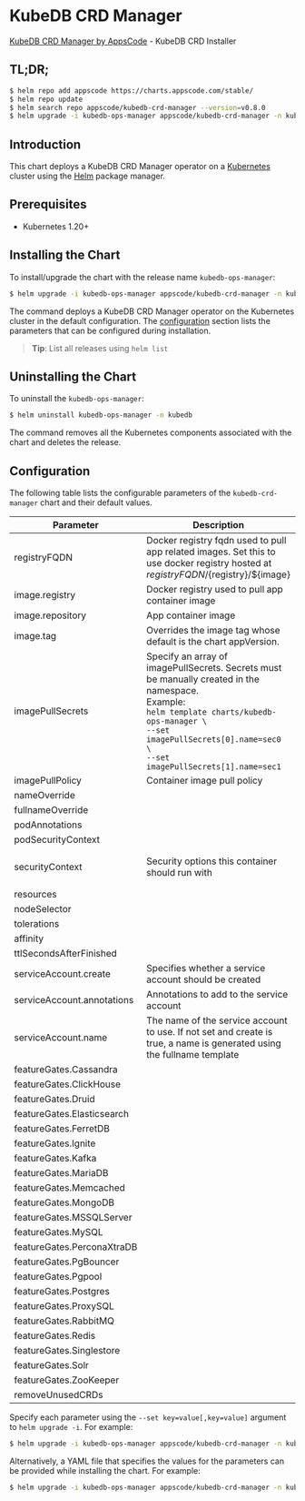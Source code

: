 # KubeDB CRD Manager

[KubeDB CRD Manager by AppsCode](https://github.com/kubedb) - KubeDB CRD Installer

## TL;DR;

```bash
$ helm repo add appscode https://charts.appscode.com/stable/
$ helm repo update
$ helm search repo appscode/kubedb-crd-manager --version=v0.8.0
$ helm upgrade -i kubedb-ops-manager appscode/kubedb-crd-manager -n kubedb --create-namespace --version=v0.8.0
```

## Introduction

This chart deploys a KubeDB CRD Manager operator on a [Kubernetes](http://kubernetes.io) cluster using the [Helm](https://helm.sh) package manager.

## Prerequisites

- Kubernetes 1.20+

## Installing the Chart

To install/upgrade the chart with the release name `kubedb-ops-manager`:

```bash
$ helm upgrade -i kubedb-ops-manager appscode/kubedb-crd-manager -n kubedb --create-namespace --version=v0.8.0
```

The command deploys a KubeDB CRD Manager operator on the Kubernetes cluster in the default configuration. The [configuration](#configuration) section lists the parameters that can be configured during installation.

> **Tip**: List all releases using `helm list`

## Uninstalling the Chart

To uninstall the `kubedb-ops-manager`:

```bash
$ helm uninstall kubedb-ops-manager -n kubedb
```

The command removes all the Kubernetes components associated with the chart and deletes the release.

## Configuration

The following table lists the configurable parameters of the `kubedb-crd-manager` chart and their default values.

|         Parameter          |                                                                                                                   Description                                                                                                                   |                                                                    Default                                                                     |
|----------------------------|-------------------------------------------------------------------------------------------------------------------------------------------------------------------------------------------------------------------------------------------------|------------------------------------------------------------------------------------------------------------------------------------------------|
| registryFQDN               | Docker registry fqdn used to pull app related images. Set this to use docker registry hosted at ${registryFQDN}/${registry}/${image}                                                                                                            | <code>ghcr.io</code>                                                                                                                           |
| image.registry             | Docker registry used to pull app container image                                                                                                                                                                                                | <code>kubedb</code>                                                                                                                            |
| image.repository           | App container image                                                                                                                                                                                                                             | <code>kubedb-crd-manager</code>                                                                                                                |
| image.tag                  | Overrides the image tag whose default is the chart appVersion.                                                                                                                                                                                  | <code>""</code>                                                                                                                                |
| imagePullSecrets           | Specify an array of imagePullSecrets. Secrets must be manually created in the namespace. <br> Example: <br> `helm template charts/kubedb-ops-manager \` <br> `--set imagePullSecrets[0].name=sec0 \` <br> `--set imagePullSecrets[1].name=sec1` | <code>[]</code>                                                                                                                                |
| imagePullPolicy            | Container image pull policy                                                                                                                                                                                                                     | <code>IfNotPresent</code>                                                                                                                      |
| nameOverride               |                                                                                                                                                                                                                                                 | <code>""</code>                                                                                                                                |
| fullnameOverride           |                                                                                                                                                                                                                                                 | <code>""</code>                                                                                                                                |
| podAnnotations             |                                                                                                                                                                                                                                                 | <code>{}</code>                                                                                                                                |
| podSecurityContext         |                                                                                                                                                                                                                                                 | <code>{}</code>                                                                                                                                |
| securityContext            | Security options this container should run with                                                                                                                                                                                                 | <code>{"allowPrivilegeEscalation":false,"capabilities":{"drop":["ALL"]},"runAsNonRoot":true,"seccompProfile":{"type":"RuntimeDefault"}}</code> |
| resources                  |                                                                                                                                                                                                                                                 | <code>{}</code>                                                                                                                                |
| nodeSelector               |                                                                                                                                                                                                                                                 | <code>{}</code>                                                                                                                                |
| tolerations                |                                                                                                                                                                                                                                                 | <code>[]</code>                                                                                                                                |
| affinity                   |                                                                                                                                                                                                                                                 | <code>{}</code>                                                                                                                                |
| ttlSecondsAfterFinished    |                                                                                                                                                                                                                                                 | <code>120</code>                                                                                                                               |
| serviceAccount.create      | Specifies whether a service account should be created                                                                                                                                                                                           | <code>true</code>                                                                                                                              |
| serviceAccount.annotations | Annotations to add to the service account                                                                                                                                                                                                       | <code>{}</code>                                                                                                                                |
| serviceAccount.name        | The name of the service account to use. If not set and create is true, a name is generated using the fullname template                                                                                                                          | <code></code>                                                                                                                                  |
| featureGates.Cassandra     |                                                                                                                                                                                                                                                 | <code>false</code>                                                                                                                             |
| featureGates.ClickHouse    |                                                                                                                                                                                                                                                 | <code>false</code>                                                                                                                             |
| featureGates.Druid         |                                                                                                                                                                                                                                                 | <code>false</code>                                                                                                                             |
| featureGates.Elasticsearch |                                                                                                                                                                                                                                                 | <code>false</code>                                                                                                                             |
| featureGates.FerretDB      |                                                                                                                                                                                                                                                 | <code>false</code>                                                                                                                             |
| featureGates.Ignite        |                                                                                                                                                                                                                                                 | <code>false</code>                                                                                                                             |
| featureGates.Kafka         |                                                                                                                                                                                                                                                 | <code>false</code>                                                                                                                             |
| featureGates.MariaDB       |                                                                                                                                                                                                                                                 | <code>false</code>                                                                                                                             |
| featureGates.Memcached     |                                                                                                                                                                                                                                                 | <code>false</code>                                                                                                                             |
| featureGates.MongoDB       |                                                                                                                                                                                                                                                 | <code>false</code>                                                                                                                             |
| featureGates.MSSQLServer   |                                                                                                                                                                                                                                                 | <code>false</code>                                                                                                                             |
| featureGates.MySQL         |                                                                                                                                                                                                                                                 | <code>false</code>                                                                                                                             |
| featureGates.PerconaXtraDB |                                                                                                                                                                                                                                                 | <code>false</code>                                                                                                                             |
| featureGates.PgBouncer     |                                                                                                                                                                                                                                                 | <code>false</code>                                                                                                                             |
| featureGates.Pgpool        |                                                                                                                                                                                                                                                 | <code>false</code>                                                                                                                             |
| featureGates.Postgres      |                                                                                                                                                                                                                                                 | <code>false</code>                                                                                                                             |
| featureGates.ProxySQL      |                                                                                                                                                                                                                                                 | <code>false</code>                                                                                                                             |
| featureGates.RabbitMQ      |                                                                                                                                                                                                                                                 | <code>false</code>                                                                                                                             |
| featureGates.Redis         |                                                                                                                                                                                                                                                 | <code>false</code>                                                                                                                             |
| featureGates.Singlestore   |                                                                                                                                                                                                                                                 | <code>false</code>                                                                                                                             |
| featureGates.Solr          |                                                                                                                                                                                                                                                 | <code>false</code>                                                                                                                             |
| featureGates.ZooKeeper     |                                                                                                                                                                                                                                                 | <code>false</code>                                                                                                                             |
| removeUnusedCRDs           |                                                                                                                                                                                                                                                 | <code>false</code>                                                                                                                             |


Specify each parameter using the `--set key=value[,key=value]` argument to `helm upgrade -i`. For example:

```bash
$ helm upgrade -i kubedb-ops-manager appscode/kubedb-crd-manager -n kubedb --create-namespace --version=v0.8.0 --set registryFQDN=ghcr.io
```

Alternatively, a YAML file that specifies the values for the parameters can be provided while
installing the chart. For example:

```bash
$ helm upgrade -i kubedb-ops-manager appscode/kubedb-crd-manager -n kubedb --create-namespace --version=v0.8.0 --values values.yaml
```
